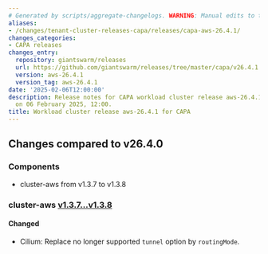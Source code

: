 ```yaml
---
# Generated by scripts/aggregate-changelogs. WARNING: Manual edits to this files will be overwritten.
aliases:
- /changes/tenant-cluster-releases-capa/releases/capa-aws-26.4.1/
changes_categories:
- CAPA releases
changes_entry:
  repository: giantswarm/releases
  url: https://github.com/giantswarm/releases/tree/master/capa/v26.4.1
  version: aws-26.4.1
  version_tag: aws-26.4.1
date: '2025-02-06T12:00:00'
description: Release notes for CAPA workload cluster release aws-26.4.1, published
  on 06 February 2025, 12:00.
title: Workload cluster release aws-26.4.1 for CAPA
---
```


## Changes compared to v26.4.0

### Components

- cluster-aws from v1.3.7 to v1.3.8

### cluster-aws [v1.3.7...v1.3.8](https://github.com/giantswarm/cluster-aws/compare/v1.3.7...v1.3.8)

#### Changed

- Cilium: Replace no longer supported `tunnel` option by `routingMode`.
